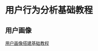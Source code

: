# 用户行为分析基础教程



## 用户画像

[用户画像搭建基础教程](work/methodology/Data-Engineering/Components/Big-Data/Data-Analysis/用户画像搭建基础教程.md)
